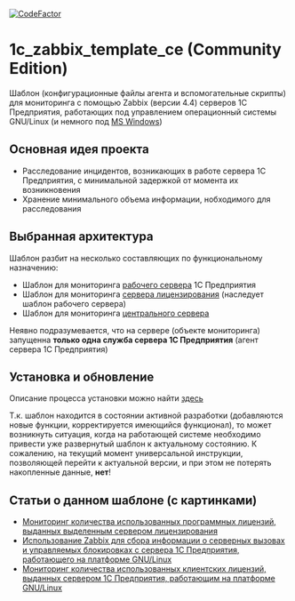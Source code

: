 [![CodeFactor](https://www.codefactor.io/repository/github/slothfk/1c_zabbix_template_ce/badge)](https://www.codefactor.io/repository/github/slothfk/1c_zabbix_template_ce)

# 1c_zabbix_template_ce (Community Edition)
Шаблон (конфигурационные файлы агента и вспомогательные скрипты) для мониторинга с помощью Zabbix (версии 4.4) серверов 1С Предприятия, работающих под управлением операционный системы GNU/Linux (и немного под [MS Windows](./docs/windows.md))

## Основная идея проекта
* Расследование инцидентов, возникающих в работе сервера 1С Предприятия, с минимальной задержкой от момента их возникновения
* Хранение минимального объема информации, нобходимого для расследования

## Выбранная архитектура
Шаблон разбит на несколько составляющих по функциональному назначению:
* Шаблон для мониторинга [рабочего сервера](./docs/work_server.md) 1С Предприятия
* Шаблон для мониторинга [сервера лицензирования](./docs/license_server.md) (наследует шаблон рабочего сервера)
* Шаблон для мониторинга [центрального сервера](./docs/central_server.md)

Неявно подразумевается, что на сервере (объекте мониторинга) запущенна **только одна служба сервера 1С Предприятия** (агент сервера 1С Предприятия)

## Установка и обновление
Описание процесса установки можно найти [здесь](./docs/install.md)

Т.к. шаблон находится в состоянии активной разработки (добавляются новые функции, корректируется имеющийся функционал), то может возникнуть ситуация, когда на работающей системе необходимо привести уже развернутый шаблон к актуальному состоянию. К сожалению, на текущий момент универсальной инструкции, позволяющей перейти к актуальной версии, и при этом не потерять накопленные данные, **нет**!

## Статьи о данном шаблоне (с картинками)
* [Мониторинг количества использованных программных лицензий, выданных выделенным сервером лицензирования](https://infostart.ru/public/1157013/)
* [Использование Zabbix для сбора информации о серверных вызовах и управляемых блокировках с сервера 1С Предприятия, работающего на платформе GNU/Linux](https://infostart.ru/public/1120500/)
* [Мониторинг количества использованных клиентских лицензий, выданных сервером 1С Предприятия, работающим на платформе GNU/Linux](https://infostart.ru/public/1114020/)
